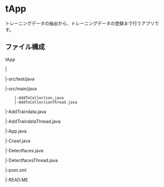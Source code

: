 # tApp
トレーニングデータの抽出から、トレーニングデータの登録まで行うアプリです。

## ファイル構成
tApp

 |
  
 |-src/test/java
  
 |-src/main/java
  
		|-AddToCollection.java
		|-AddToCollectionThread.java

|-AddTraindata.java

|-AddTraindataThread.java

|-App.java

|-Crawl.java

|-Detectfaces.java

|-DetectfacesThread.java

|-pom.xml

|-READ.ME


